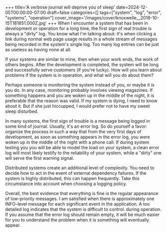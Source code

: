 +++
title='A verbose journal will deprive you of sleep'
date=2024-12-05T00:00:00-07:00
draft=false
categories=[]
tags=["system", "log", "error", "systems", "operation"]
cover_image='/images/cover/knoxwelle__2018-10-15T181851.000Z.jpg'
+++
When I encounter a system that has been in development or operation for a long time, the first sign of real trouble is always a "dirty" log. You know what I'm talking about: it's when clicking a link during normal web page usage results in a whole stream of messages being recorded in the system's single log. Too many log entries can be just as useless as having none at all.

If your systems are similar to mine, then when your work ends, the work of others begins. After the development is completed, the system will be long
and successfully serve customers (if you're lucky). How will you learn about problems if the system is in operation, and what will you do about them?

Perhaps someone is monitoring the system instead of you, or maybe it is
you do. In any case, monitoring probably involves viewing
magazines. If something happens and you are woken up in the middle of the night, it is preferable that
the reason was valid. If my system is dying, I need to know about it. But
if she just hiccupped, I would prefer not to have my sweet sleep disturbed.

In many systems, the first sign of trouble is a message being logged in some kind of journal. Usually, it's an error log. So
do yourself a favor: organize the process in such a way that from the very first
days of development, as soon as something appears in the error log, you were woken up
in the middle of the night with a phone call. If during system testing you
you will be able to model the load on your system, a clean error log will most likely testify to the reliability of your system, while a "dirty" one will serve
the first warning signal.

Distributed systems create an additional level of complexity. You need to decide how to act in the event of external dependency failures. If the system is highly distributed, this can happen frequently. Take this circumstance into account when choosing a logging policy.

Overall, the best evidence that everything is fine is the regular appearance of low-priority messages. I am satisfied when there is approximately one INFO-level message for each significant event in the application.
A too detailed log indicates that the system is difficult to control.
during operation. If you assume that the error log should
remain empty, it will be much easier for you to understand the problem when it is
something will eventually appear.